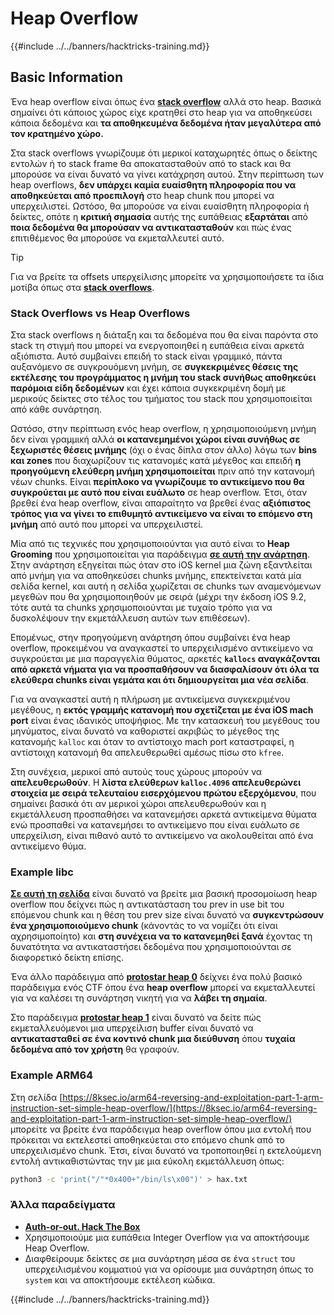 # Heap Overflow

{{#include ../../banners/hacktricks-training.md}}

## Basic Information

Ένα heap overflow είναι όπως ένα [**stack overflow**](../stack-overflow/) αλλά στο heap. Βασικά σημαίνει ότι κάποιος χώρος είχε κρατηθεί στο heap για να αποθηκεύσει κάποια δεδομένα και **τα αποθηκευμένα δεδομένα ήταν μεγαλύτερα από τον κρατημένο χώρο.**

Στα stack overflows γνωρίζουμε ότι μερικοί καταχωρητές όπως ο δείκτης εντολών ή το stack frame θα αποκατασταθούν από το stack και θα μπορούσε να είναι δυνατό να γίνει κατάχρηση αυτού. Στην περίπτωση των heap overflows, **δεν υπάρχει καμία ευαίσθητη πληροφορία που να αποθηκεύεται από προεπιλογή** στο heap chunk που μπορεί να υπερχειλιστεί. Ωστόσο, θα μπορούσε να είναι ευαίσθητη πληροφορία ή δείκτες, οπότε η **κριτική σημασία** αυτής της ευπάθειας **εξαρτάται** από **ποια δεδομένα θα μπορούσαν να αντικατασταθούν** και πώς ένας επιτιθέμενος θα μπορούσε να εκμεταλλευτεί αυτό.

> [!TIP]
> Για να βρείτε τα offsets υπερχείλισης μπορείτε να χρησιμοποιήσετε τα ίδια μοτίβα όπως στα [**stack overflows**](../stack-overflow/#finding-stack-overflows-offsets).

### Stack Overflows vs Heap Overflows

Στα stack overflows η διάταξη και τα δεδομένα που θα είναι παρόντα στο stack τη στιγμή που μπορεί να ενεργοποιηθεί η ευπάθεια είναι αρκετά αξιόπιστα. Αυτό συμβαίνει επειδή το stack είναι γραμμικό, πάντα αυξανόμενο σε συγκρουόμενη μνήμη, σε **συγκεκριμένες θέσεις της εκτέλεσης του προγράμματος η μνήμη του stack συνήθως αποθηκεύει παρόμοια είδη δεδομένων** και έχει κάποια συγκεκριμένη δομή με μερικούς δείκτες στο τέλος του τμήματος του stack που χρησιμοποιείται από κάθε συνάρτηση.

Ωστόσο, στην περίπτωση ενός heap overflow, η χρησιμοποιούμενη μνήμη δεν είναι γραμμική αλλά **οι κατανεμημένοι χώροι είναι συνήθως σε ξεχωριστές θέσεις μνήμης** (όχι ο ένας δίπλα στον άλλο) λόγω των **bins και zones** που διαχωρίζουν τις κατανομές κατά μέγεθος και επειδή **η προηγούμενη ελεύθερη μνήμη χρησιμοποιείται** πριν από την κατανομή νέων chunks. Είναι **περίπλοκο να γνωρίζουμε το αντικείμενο που θα συγκρούεται με αυτό που είναι ευάλωτο** σε heap overflow. Έτσι, όταν βρεθεί ένα heap overflow, είναι απαραίτητο να βρεθεί ένας **αξιόπιστος τρόπος για να γίνει το επιθυμητό αντικείμενο να είναι το επόμενο στη μνήμη** από αυτό που μπορεί να υπερχειλιστεί.

Μία από τις τεχνικές που χρησιμοποιούνται για αυτό είναι το **Heap Grooming** που χρησιμοποιείται για παράδειγμα [**σε αυτή την ανάρτηση**](https://azeria-labs.com/grooming-the-ios-kernel-heap/). Στην ανάρτηση εξηγείται πώς όταν στο iOS kernel μια ζώνη εξαντλείται από μνήμη για να αποθηκεύσει chunks μνήμης, επεκτείνεται κατά μία σελίδα kernel, και αυτή η σελίδα χωρίζεται σε chunks των αναμενόμενων μεγεθών που θα χρησιμοποιηθούν με σειρά (μέχρι την έκδοση iOS 9.2, τότε αυτά τα chunks χρησιμοποιούνται με τυχαίο τρόπο για να δυσκολέψουν την εκμετάλλευση αυτών των επιθέσεων).

Επομένως, στην προηγούμενη ανάρτηση όπου συμβαίνει ένα heap overflow, προκειμένου να αναγκαστεί το υπερχειλισμένο αντικείμενο να συγκρούεται με μια παραγγελία θύματος, αρκετές **`kallocs` αναγκάζονται από αρκετά νήματα για να προσπαθήσουν να διασφαλίσουν ότι όλα τα ελεύθερα chunks είναι γεμάτα και ότι δημιουργείται μια νέα σελίδα**.

Για να αναγκαστεί αυτή η πλήρωση με αντικείμενα συγκεκριμένου μεγέθους, η **εκτός γραμμής κατανομή που σχετίζεται με ένα iOS mach port** είναι ένας ιδανικός υποψήφιος. Με την κατασκευή του μεγέθους του μηνύματος, είναι δυνατό να καθοριστεί ακριβώς το μέγεθος της κατανομής `kalloc` και όταν το αντίστοιχο mach port καταστραφεί, η αντίστοιχη κατανομή θα απελευθερωθεί αμέσως πίσω στο `kfree`.

Στη συνέχεια, μερικοί από αυτούς τους χώρους μπορούν να **απελευθερωθούν**. Η **λίστα ελεύθερων `kalloc.4096` απελευθερώνει στοιχεία με σειρά τελευταίου εισερχόμενου πρώτου εξερχόμενου**, που σημαίνει βασικά ότι αν μερικοί χώροι απελευθερωθούν και η εκμετάλλευση προσπαθήσει να κατανεμήσει αρκετά αντικείμενα θύματα ενώ προσπαθεί να κατανεμήσει το αντικείμενο που είναι ευάλωτο σε υπερχείλιση, είναι πιθανό αυτό το αντικείμενο να ακολουθείται από ένα αντικείμενο θύμα.

### Example libc

[**Σε αυτή τη σελίδα**](https://guyinatuxedo.github.io/27-edit_free_chunk/heap_consolidation_explanation/index.html) είναι δυνατό να βρείτε μια βασική προσομοίωση heap overflow που δείχνει πώς η αντικατάσταση του prev in use bit του επόμενου chunk και η θέση του prev size είναι δυνατό να **συγκεντρώσουν ένα χρησιμοποιούμενο chunk** (κάνοντάς το να νομίζει ότι είναι αχρησιμοποίητο) και **στη συνέχεια να το κατανεμηθεί ξανά** έχοντας τη δυνατότητα να αντικαταστήσει δεδομένα που χρησιμοποιούνται σε διαφορετικό δείκτη επίσης.

Ένα άλλο παράδειγμα από [**protostar heap 0**](https://guyinatuxedo.github.io/24-heap_overflow/protostar_heap0/index.html) δείχνει ένα πολύ βασικό παράδειγμα ενός CTF όπου ένα **heap overflow** μπορεί να εκμεταλλευτεί για να καλέσει τη συνάρτηση νικητή για να **λάβει τη σημαία**.

Στο παράδειγμα [**protostar heap 1**](https://guyinatuxedo.github.io/24-heap_overflow/protostar_heap1/index.html) είναι δυνατό να δείτε πώς εκμεταλλευόμενοι μια υπερχείλιση buffer είναι δυνατό να **αντικατασταθεί σε ένα κοντινό chunk μια διεύθυνση** όπου **τυχαία δεδομένα από τον χρήστη** θα γραφούν.

### Example ARM64

Στη σελίδα [https://8ksec.io/arm64-reversing-and-exploitation-part-1-arm-instruction-set-simple-heap-overflow/](https://8ksec.io/arm64-reversing-and-exploitation-part-1-arm-instruction-set-simple-heap-overflow/) μπορείτε να βρείτε ένα παράδειγμα heap overflow όπου μια εντολή που πρόκειται να εκτελεστεί αποθηκεύεται στο επόμενο chunk από το υπερχειλισμένο chunk. Έτσι, είναι δυνατό να τροποποιηθεί η εκτελούμενη εντολή αντικαθιστώντας την με μια εύκολη εκμετάλλευση όπως:
```bash
python3 -c 'print("/"*0x400+"/bin/ls\x00")' > hax.txt
```
### Άλλα παραδείγματα

- [**Auth-or-out. Hack The Box**](https://7rocky.github.io/en/ctf/htb-challenges/pwn/auth-or-out/)
- Χρησιμοποιούμε μια ευπάθεια Integer Overflow για να αποκτήσουμε Heap Overflow.
- Διαφθείρουμε δείκτες σε μια συνάρτηση μέσα σε ένα `struct` του υπερχειλισμένου κομματιού για να ορίσουμε μια συνάρτηση όπως το `system` και να αποκτήσουμε εκτέλεση κώδικα.

{{#include ../../banners/hacktricks-training.md}}
